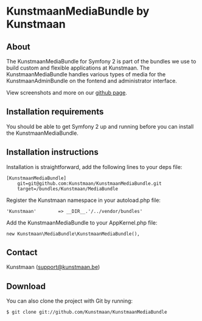 KunstmaanMediaBundle by Kunstmaan
=================================

About
-----
The KunstmaanMediaBundle for Symfony 2 is part of the bundles we use to build custom and flexible applications at Kunstmaan.
The KunstmaanMediaBundle handles various types of media for the KunstmaanAdminBundle on the fontend and administrator interface.

View screenshots and more on our [github page](http://kunstmaan.github.com/KunstmaanMediaBundle).

Installation requirements
-------------------------
You should be able to get Symfony 2 up and running before you can install the KunstmaanMediaBundle.

Installation instructions
-------------------------
Installation is straightforward, add the following lines to your deps file:

```
[KunstmaanMediaBundle]
    git=git@github.com:Kunstmaan/KunstmaanMediaBundle.git
    target=/bundles/Kunstmaan/MediaBundle
```

Register the Kunstmaan namespace in your autoload.php file:

```
'Kunstmaan'        => __DIR__.'/../vendor/bundles'
```

Add the KunstmaanMediaBundle to your AppKernel.php file:

```
new Kunstmaan\MediaBundle\KunstmaanMediaBundle(),
```

Contact
-------
Kunstmaan (support@kunstmaan.be)

Download
--------
You can also clone the project with Git by running:

```
$ git clone git://github.com/Kunstmaan/KunstmaanMediaBundle
```